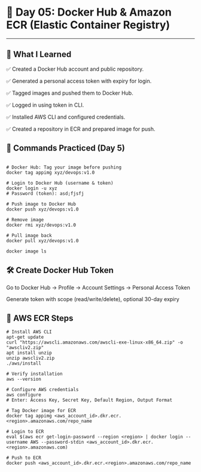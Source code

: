 # 📅 Day 05: Docker Hub & Amazon ECR (Elastic Container Registry)
---

## 🧠 What I Learned

✅ Created a Docker Hub account and public repository.

✅ Generated a personal access token with expiry for login.

✅ Tagged images and pushed them to Docker Hub.

✅ Logged in using token in CLI.

✅ Installed AWS CLI and configured credentials.

✅ Created a repository in ECR and prepared image for push.

## 🔧 Commands Practiced (Day 5)

```

# Docker Hub: Tag your image before pushing
docker tag appimg xyz/devops:v1.0

# Login to Docker Hub (username & token)
docker login -u xyz
# Password (token): asd;fjsfj

# Push image to Docker Hub
docker push xyz/devops:v1.0

# Remove image
docker rmi xyz/devops:v1.0

# Pull image back
docker pull xyz/devops:v1.0

docker image ls

```

## 🛠️ Create Docker Hub Token

Go to Docker Hub → Profile → Account Settings → Personal Access Token

Generate token with scope (read/write/delete), optional 30-day expiry

## 🔧 AWS ECR Steps

```
# Install AWS CLI
apt-get update
curl "https://awscli.amazonaws.com/awscli-exe-linux-x86_64.zip" -o "awscliv2.zip"
apt install unzip
unzip awscliv2.zip
./aws/install

# Verify installation
aws --version

# Configure AWS credentials
aws configure
# Enter: Access Key, Secret Key, Default Region, Output Format

# Tag Docker image for ECR
docker tag appimg <aws_account_id>.dkr.ecr.<region>.amazonaws.com/repo_name

# Login to ECR
eval $(aws ecr get-login-password --region <region> | docker login --username AWS --password-stdin <aws_account_id>.dkr.ecr.<region>.amazonaws.com)

# Push to ECR
docker push <aws_account_id>.dkr.ecr.<region>.amazonaws.com/repo_name
```

